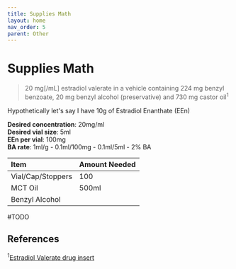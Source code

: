 ```yaml
---
title: Supplies Math
layout: home
nav_order: 5
parent: Other
---
```


# Supplies Math

> 20 mg[/mL] estradiol valerate in a vehicle containing 224 mg benzyl benzoate, 20 mg benzyl alcohol (preservative) and 730 mg castor oil<sup>1</sup>

Hypothetically let's say I have 10g of Estradiol Enanthate (EEn)

**Desired concentration**: 20mg/ml  
**Desired vial size**: 5ml  
**EEn per vial**: 100mg  
**BA rate**: 1ml/g - 0.1ml/100mg - 0.1ml/5ml - 2% BA

| Item              | Amount Needed |
|:------------------|:--------------|
| Vial/Cap/Stoppers | 100           |
| MCT Oil           | 500ml         |
| Benzyl Alcohol    |               |

#TODO

## References

<sup>1</sup>[Estradiol Valerate drug insert](https://www.accessdata.fda.gov/drugsatfda_docs/label/2022/009402Orig1s060lbl.pdf)